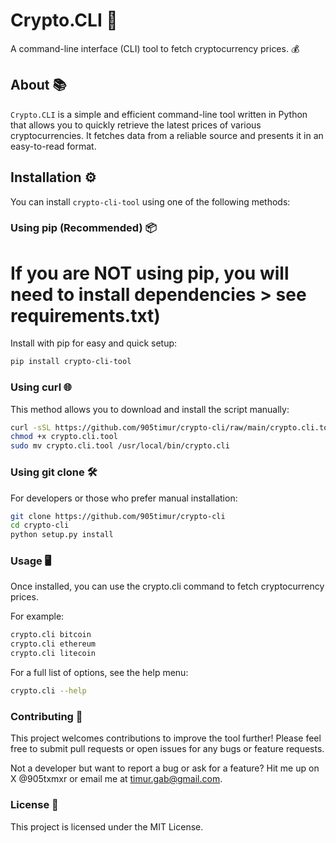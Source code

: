 # Crypto.CLI 🚀

A command-line interface (CLI) tool to fetch cryptocurrency prices. 💰

## About 📚

`Crypto.CLI` is a simple and efficient command-line tool written in Python that allows you to quickly retrieve the latest prices of various cryptocurrencies. It fetches data from a reliable source and presents it in an easy-to-read format.

## Installation ⚙️

You can install `crypto-cli-tool` using one of the following methods:

### Using pip (Recommended) 📦
# If you are NOT using pip, you will need to install dependencies > see requirements.txt) 

Install with pip for easy and quick setup:

```bash
pip install crypto-cli-tool
```

### Using curl 🌐

This method allows you to download and install the script manually:

```bash
curl -sSL https://github.com/905timur/crypto-cli/raw/main/crypto.cli.tool -o crypto.cli.tool
chmod +x crypto.cli.tool
sudo mv crypto.cli.tool /usr/local/bin/crypto.cli
```

### Using git clone 🛠️

For developers or those who prefer manual installation:

```bash
git clone https://github.com/905timur/crypto-cli
cd crypto-cli
python setup.py install
```
### Usage 🖥️

Once installed, you can use the crypto.cli command to fetch cryptocurrency prices. 

For example:

```bash
crypto.cli bitcoin
crypto.cli ethereum
crypto.cli litecoin
```

For a full list of options, see the help menu:

```bash
crypto.cli --help
```

### Contributing 🤝

This project welcomes contributions to improve the tool further! Please feel free to submit pull requests or open issues for any bugs or feature requests.

Not a developer but want to report a bug or ask for a feature? Hit me up on X @905txmxr or email me at timur.gab@gmail.com.

### License 📝

This project is licensed under the MIT License.
